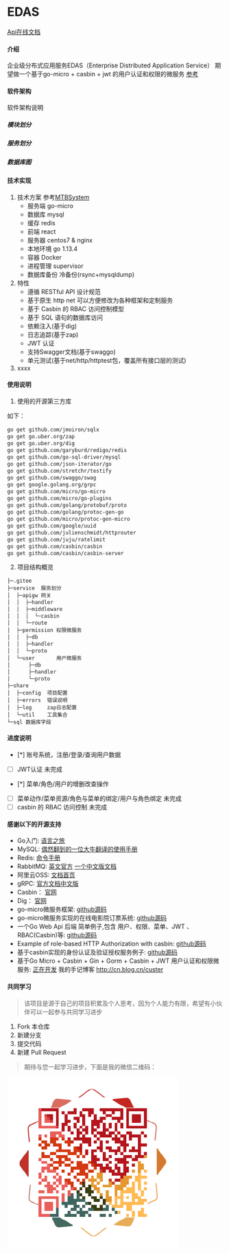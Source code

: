 # EDAS

[Api在线文档](https://documenter.getpostman.com/view/4827715/SW7W5Vdo)

#### 介绍
企业级分布式应用服务EDAS（Enterprise Distributed Application Service）
期望做一个基于go-micro + casbin + jwt 的用户认证和权限的微服务 [参考](https://github.com/winyh/accbase)

#### 软件架构
软件架构说明

##### 模块划分

##### 服务划分

##### 数据库图

#### 技术实现

1.  技术方案 参考[MTBSystem](https://github.com/wiatingpub/MTBSystem)
    - 服务端 go-micro
    - 数据库 mysql
    - 缓存   redis
    - 前端   react
    - 服务器 centos7 & nginx
    - 本地环境 go 1.13.4
    - 容器   Docker
    - 进程管理 supervisor
    - 数据库备份 冷备份(rsync+mysqldump)
2.  特性
    - 遵循 RESTful API 设计规范
    - 基于原生 http net 可以方便修改为各种框架和定制服务
    - 基于 Casbin 的 RBAC 访问控制模型
    - 基于 SQL 语句的数据库访问
    - 依赖注入(基于dig)
    - 日志追踪(基于zap)
    - JWT 认证
    - 支持Swagger文档(基于swaggo)
    - 单元测试(基于net/http/httptest包，覆盖所有接口层的测试)
3.  xxxx

#### 使用说明

1.  使用的开源第三方库

如下：
```
go get github.com/jmoiron/sqlx
go get go.uber.org/zap
go get go.uber.org/dig
go get github.com/garyburd/redigo/redis
go get github.com/go-sql-driver/mysql
go get github.com/json-iterator/go
go get github.com/stretchr/testify
go get github.com/swaggo/swag
go get google.golang.org/grpc
go get github.com/micro/go-micro
go get github.com/micro/go-plugins
go get github.com/golang/protobuf/proto
go get github.com/golang/protoc-gen-go
go get github.com/micro/protoc-gen-micro
go get github.com/google/uuid
go get github.com/julienschmidt/httprouter
go get github.com/juju/ratelimit
go get github.com/casbin/casbin
go get github.com/casbin/casbin-server
```

2.  项目结构概览

```
├─.gitee
├─service  服务划分
│  ├─apigw 网关
│  │  ├─handler     
│  │  ├─middleware
│  │  │  └─casbin
│  │  └─route
│  ├─permission 权限微服务
│  │  ├─db
│  │  ├─handler
│  │  └─proto
│  └─user       用户微服务
│      ├─db
│      ├─handler
│      └─proto
├─share
│  ├─config  项目配置
│  ├─errors  错误说明
│  ├─log     zap日志配置
│  └─util    工具集合
└─sql 数据库字段
```

#### 进度说明
- [*] 账号系统，注册/登录/查询用户数据
- [ ] JWT认证 未完成
- [*] 菜单/角色/用户的增删改查操作
- [ ] 菜单动作/菜单资源/角色与菜单的绑定/用户与角色绑定 未完成
- [ ] casbin 的 RBAC 访问控制 未完成

#### 感谢以下的开源支持
- Go入门: [语言之旅](https://tour.go-zh.org/welcome/1)
- MySQL: [偶然翻到的一位大牛翻译的使用手册](https://chhy2009.github.io/document/mysql-reference-manual.pdf)
- Redis: [命令手册](http://redisdoc.com/)
- RabbitMQ: [英文官方](https://www.rabbitmq.com/getstarted.html) [一个中文版文档](http://rabbitmq.mr-ping.com/)
- 阿里云OSS: [文档首页](https://help.aliyun.com/product/31815.html?spm=a2c4g.750001.3.1.47287b13LQI3Ah)
- gRPC: [官方文档中文版](http://doc.oschina.net/grpc?t=56831)
- Casbin： [官网](https://casbin.org/)
- Dig： [官网](http://go.uber.org/dig)
- go-micro微服务框架: [github源码](https://github.com/micro/go-micro)
- go-micro微服务实现的在线电影院订票系统: [github源码](https://github.com/wiatingpub/MTBSystem)
- 一个Go Web Api 后端 简单例子,包含 用户、权限、菜单、JWT 、 RBAC(Casbin)等: [github源码](https://github.com/hequan2017/go-admin)
- Example of role-based HTTP Authorization with casbin: [github源码](https://github.com/zupzup/casbin-http-role-example)
- 基于casbin实现的身份认证及验证授权服务例子: [github源码](https://github.com/Soontao/go-simple-api-gateway)
- 基于Go Micro + Casbin + Gin + Gorm + Casbin + JWT 用户认证和权限微服务: [正在开发](https://github.com/winyh/accbase)
我的手记博客 http://cn.blog.cn/custer

#### 共同学习
> 该项目是源于自己的项目积累及个人思考，因为个人能力有限，希望有小伙伴可以一起参与共同学习进步
1. Fork 本仓库
2. 新建分支
3. 提交代码
4. 新建 Pull Request

> 期待与您一起学习进步，下面是我的微信二维码：

![微信二维码](./wechat.png)
